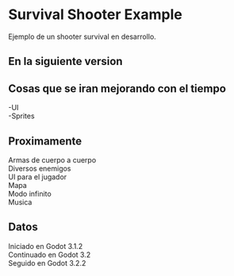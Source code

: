 # Survival Shooter Example
Ejemplo de un shooter survival en desarrollo.
## En la siguiente version

## Cosas que se iran mejorando con el tiempo
-UI  
-Sprites  


## Proximamente
Armas de cuerpo a cuerpo  
Diversos enemigos  
UI para el jugador  
Mapa  
Modo infinito  
Musica  

## Datos  
Iniciado en Godot 3.1.2  
Continuado en Godot 3.2  
Seguido en Godot 3.2.2
